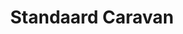 ---
layout: page
title: Standaard Caravan
preview: 
    title: Standaard Caravan
    button:
        price: 99
    list:
        - verlof
        - incusief
        - thee
        - krekelzang
---